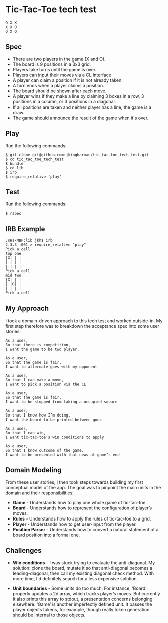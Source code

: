 # Tic-Tac-Toe tech test

```
O X X
X X O
O X O
```

## Spec ##
* There are two players in the game (X and O).
* The board is 9 positions in a 3x3 grid.
* Players take turns until the game is over.
* Players can input their moves via a CL interface
* A player can claim a position if it is not already taken.
* A turn ends when a player claims a position.
* The board should be shown after each move.
* A player wins if they make a line by claiming 3 boxes in a row, 3 positions in a column, or 3 positions in a diagonal.
* If all positions are taken and neither player has a line, the game is a draw.
* The game should announce the result of the game when it's over.


## Play ##

Run the following commands:

```
$ git clone git@github.com:jkingharman/tic_tac_toe_tech_test.git
$ cd tic_tac_toe_tech_test
$ bundle
$ cd lib
$ irb
$ require_relative ‘play’
```

## Test ##

Run the following commands:

```
$ rspec
```

## IRB Example ##

```
JKHs-MBP:lib jkh$ irb
2.3.3 :001 > require_relative "play"
Pick a cell
top one
|X| | |
| | | |
| | | |
Pick a cell
mid two
|X| | |
| |O| |
| | | |
Pick a cell
```

## My Approach ##

I took a domain-driven approach to this tech test and worked outside-in. My first step therefore was to breakdown the acceptance spec into some user stories:

```
As a user,
So that there is competition,
I want the game to be two player.

As a user,
So that the game is fair,
I want to alternate goes with my opponent

As a user,
So that I can make a move,
I want to pick a position via the CL

As a user,
So that the game is fair,
I want to be stopped from taking a occupied square

As a user,
So that I know how I’m doing,
I want the board to be printed between goes

As a user,
So that I can win,
I want tic-tac-toe’s win conditions to apply

As a user,
So that I know outcome of the game,
I want to be presented with that news at game’s end
```

## Domain Modeling ##

From these user stories, I then took steps towards building my first conceptual model of the app. The goal was to pinpoint the main units in the domain and their responsibilities:

* __Game__ - Understands how to play one whole game of tic-tac-toe.
* __Board__ - Understands how to represent the configuration of player’s moves.
* __Rules__ - Understands how to apply the rules of tic-tac-toe to a grid.
* __Player__ - Understands how to get user-input from the player.
* __Position Parser__ - Understands how to convert a natural statement of a board position into a formal one.

## Challenges ##

* __Win conditions__ - I was stuck trying to evaluate the anti-diagonal. My solution: clone the board, mutate it so that anti-diagonal becomes a leading-diagonal, then call my existing diagonal check method. With more time, I'd definitely search for a less expensive solution.

* __Unit boundaries__ - Some units do too much. For instance, ‘Board’ properly updates a 2d array, which tracks player’s moves. But currently it also prints this array to stdout, a presentation concerns belonging elsewhere. ‘Game’ is another imperfectly defined unit. It passes the player objects tokens, for example, though really token generation should be internal to those objects.
